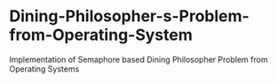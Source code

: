 # Dining-Philosopher-s-Problem-from-Operating-System
Implementation of Semaphore based Dining Philosopher Problem from Operating Systems
